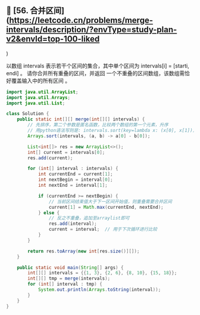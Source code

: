 ## 📌 [56. 合并区间](https://leetcode.cn/problems/merge-intervals/description/?envType=study-plan-v2&envId=top-100-liked
)

以数组 intervals 表示若干个区间的集合，其中单个区间为 intervals[i] = [starti, endi] 。
请你合并所有重叠的区间，并返回 一个不重叠的区间数组，该数组需恰好覆盖输入中的所有区间 。

```Java
import java.util.ArrayList;
import java.util.Arrays;
import java.util.List;

class Solution {
    public static int[][] merge(int[][] intervals) {
        // 先排序，第二个参数是匿名函数，比较两个数组的第一个元素，升序
        // 用python语法写则是: intervals.sort(key=lambda x: (x[0], x[1]))
        Arrays.sort(intervals, (a, b) -> a[0] - b[0]);

        List<int[]> res = new ArrayList<>();
        int[] current = intervals[0];
        res.add(current);

        for (int[] interval : intervals) {
            int currentEnd = current[1];
            int nextBegin = interval[0];
            int nextEnd = interval[1];

            if (currentEnd >= nextBegin) {
                // 当前区间结束值大于下一区间开始值，则重叠需要合并区间
                current[1] = Math.max(currentEnd, nextEnd);
            } else {
                // 反之不重叠，追加至arraylist即可
                res.add(interval);
                current = interval;  // 用于下次循环进行比较
            }
        }

        return res.toArray(new int[res.size()][]);
    }

    public static void main(String[] args) {
        int[][] intervals = {{1, 3}, {2, 6}, {8, 10}, {15, 18}};
        int[][] tmp = merge(intervals);
        for (int[] interval : tmp) {
            System.out.println(Arrays.toString(interval));
        }
    }
}
```